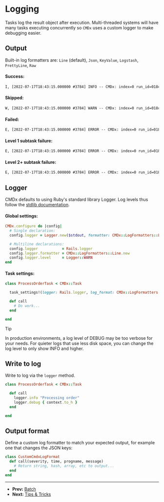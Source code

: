 # Logging

Tasks log the result object after execution. Multi-threaded systems will have many
tasks executing concurrently so `CMDx` uses a custom logger to make debugging easier.

## Output

Built-in log formatters are: `Line` (default), `Json`, `KeyValue`, `Logstash`, `PrettyLine`, `Raw`

#### Success:
```txt
I, [2022-07-17T18:43:15.000000 #3784] INFO -- CMDx: index=0 run_id=018c2b95-b764-7615-a924-cc5b910ed1e5 type=Task class=SimulationTask id=018c2b95-b764-7615-a924-cc5b910ed1e5 state=complete status=success outcome=success metadata={} runtime=0 tags=[] pid=3784
```

#### Skipped:
```txt
W, [2022-07-17T18:43:15.000000 #3784] WARN -- CMDx: index=0 run_id=018c2b95-b764-7615-a924-cc5b910ed1e5 type=Task class=SimulationTask id=018c2b95-b764-7615-a924-cc5b910ed1e5 state=interrupted status=skipped outcome=skipped metadata={} runtime=0 tags=[] pid=3784
```

#### Failed:
```txt
E, [2022-07-17T18:43:15.000000 #3784] ERROR -- CMDx: index=0 run_id=018c2b95-b764-7615-a924-cc5b910ed1e5 type=Task class=SimulationTask id=018c2b95-b764-7615-a924-cc5b910ed1e5 state=interrupted status=failed outcome=failed metadata={} runtime=0 tags=[] pid=3784
```

#### Level 1 subtask failure:
```txt
E, [2022-07-17T18:43:15.000000 #3784] ERROR -- CMDx: index=0 run_id=018c2b95-b764-7615-a924-cc5b910ed1e5 type=Task class=SimulationTask id=018c2b95-b764-7615-a924-cc5b910ed1e5 state=interrupted status=failed outcome=interrupted metadata={} runtime=0 tags=[] pid=3784 caused_failure={:index=>1, :run_id=>"018c2b95-b764-7615-a924-cc5b910ed1e5", :type=>"Task", :class=>"SimulationTask", :id=>"018c2b95-b764-7615-a924-cc5b910ed1e5", :state=>"interrupted", :status=>"failed", :outcome=>"failed", :metadata=>{}, :runtime=>0, :tags=>[], :pid=>3784} threw_failure={:index=>1, :run_id=>"018c2b95-b764-7615-a924-cc5b910ed1e5", :type=>"Task", :class=>"SimulationTask", :id=>"018c2b95-b764-7615-a924-cc5b910ed1e5", :state=>"interrupted", :status=>"failed", :outcome=>"failed", :metadata=>{}, :runtime=>0, :tags=>[], :pid=>3784}
```

#### Level 2+ subtask failure:
```txt
E, [2022-07-17T18:43:15.000000 #3784] ERROR -- CMDx: index=0 run_id=018c2b95-b764-7615-a924-cc5b910ed1e5 type=Task class=SimulationTask id=018c2b95-b764-7615-a924-cc5b910ed1e5 state=interrupted status=failed outcome=interrupted metadata={} runtime=0 tags=[] pid=3784 caused_failure={:index=>2, :run_id=>"018c2b95-b764-7615-a924-cc5b910ed1e5", :type=>"Task", :class=>"SimulationTask", :id=>"018c2b95-b764-7615-a924-cc5b910ed1e5", :state=>"interrupted", :status=>"failed", :outcome=>"failed", :metadata=>{}, :runtime=>0, :tags=>[], :pid=>3784} threw_failure={:index=>1, :run_id=>"018c2b95-b764-7615-a924-cc5b910ed1e5", :type=>"Task", :class=>"SimulationTask", :id=>"018c2b95-b764-7615-a924-cc5b910ed1e5", :state=>"interrupted", :status=>"failed", :outcome=>"interrupted", :metadata=>{}, :runtime=>0, :tags=>[], :pid=>3784}
```

## Logger

CMDx defaults to using Ruby's standard library Logger. Log levels thus follow the
[stdlib documentation](http://www.ruby-doc.org/stdlib/libdoc/logger/rdoc/Logger.html).

#### Global settings:

```ruby
CMDx.configure do |config|
  # Single declaration:
  config.logger = Logger.new($stdout, formatter: CMDx::LogFormatters::Line.new, level: Logger::DEBUG)

  # Multiline declarations:
  config.logger           = Rails.logger
  config.logger.formatter = CMDx::LogFormatters::Line.new
  config.logger.level     = Logger::WARN
end
```

#### Task settings:

```ruby
class ProcessOrderTask < CMDx::Task

  task_settings!(logger: Rails.logger, log_format: CMDx::LogFormatters::Logstash.new, log_level: Logger::WARN)

  def call
    # Do work...
  end

end
```

> [!TIP]
> In production environments, a log level of DEBUG may be too verbose for your needs.
> For quieter logs that use less disk space, you can change the log level to only show INFO and higher.

## Write to log

Write to log via the `logger` method.

```ruby
class ProcessOrderTask < CMDx::Task

  def call
    logger.info "Processing order"
    logger.debug { context.to_h }
  end

end
```

## Output format

Define a custom log formatter to match your expected output, for example one that changes the JSON keys:

```ruby
class CustomCmdxLogFormat
  def call(severity, time, progname, message)
    # Return string, hash, array, etc to output...
  end
end
```

---

- **Prev:** [Batch](https://github.com/drexed/cmdx/blob/main/docs/batch.md)
- **Next:** [Tips & Tricks](https://github.com/drexed/cmdx/blob/main/docs/tips_and_tricks.md)
